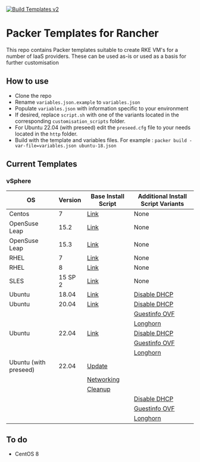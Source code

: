 [![Build Templates v2](https://github.com/David-VTUK/Rancher-Packer/actions/workflows/mainv2.yml/badge.svg)](https://github.com/David-VTUK/Rancher-Packer/actions/workflows/mainv2.yml)

# Packer Templates for Rancher

This repo contains Packer templates suitable to create RKE VM's for a number of IaaS providers. These can be used as-is or used as a basis for further customisation

## How to use

* Clone the repo
* Rename `variables.json.example` to `variables.json`
* Populate `variables.json` with information specific to your environment
* If desired, replace `script.sh` with one of the variants located in the corresponding `customisation_scripts` folder. 
* For Ubuntu 22.04 (with preseed) edit the `preseed.cfg` file to your needs located in the `http` folder.
* Build with the template and variables files. For example : `packer build -var-file=variables.json ubuntu-18.json` 

## Current Templates

### vSphere

| OS            | Version       | Base Install Script                             | Additional Install Script Variants |
| -----------   | ----------- | ------------------------------------------------| -------------------------------------|
| Centos        | 7           | [Link](/vSphere/centos_7/script.sh)             | None                                                                                    |
| OpenSuse Leap | 15.2        | [Link](/vSphere/opensuse_leap_15.2/install.sh)  | None                                                                                    |
| OpenSuse Leap | 15.3        | [Link](/vSphere/opensuse_leap_15.3/install.sh)  | None                                                                                    |
| RHEL          | 7           | [Link](/vSphere/rhel_7/script.sh)               | None                                                                                    |
| RHEL          | 8           | [Link](/vSphere/rhel_8/script.sh)               | None                                                                                    |
| SLES          | 15 SP 2     | [Link](/vSphere/sles_15_sp2/install.sh)         | None                                                                                    |
| Ubuntu        | 18.04       | [Link](/vSphere/ubuntu_1804/script.sh)          | [Disable DHCP](/vSphere/ubuntu_1804/customisation_scripts/script-no-dhcp.sh)            |
| Ubuntu        | 20.04       | [Link](/vSphere/ubuntu_2004/script.sh)          | [Disable DHCP](/vSphere/ubuntu_2004/customisation_scripts/script-no-dhcp.sh)|
|               |             |                                                 | [Guestinfo OVF](/vSphere/ubuntu_2004/customisation_scripts/script-cloudinit-guestinfo.sh)|
|               |             |                                                 | [Longhorn](/vSphere/ubuntu_2004/customisation_scripts/script-longhorn.sh)|
| Ubuntu        | 22.04       | [Link](/vSphere/ubuntu_2204/script.sh)          | [Disable DHCP](/vSphere/ubuntu_2204/customisation_scripts/script-no-dhcp.sh)|
|               |             |                                                 | [Guestinfo OVF](/vSphere/ubuntu_2204/customisation_scripts/script-cloudinit-guestinfo.sh)|
|               |             |                                                 | [Longhorn](/vSphere/ubuntu_2204/customisation_scripts/script-longhorn.sh)|
| Ubuntu (with preseed)   | 22.04       | [Update](/vSphere/ubuntu_2204-1/customisation_scripts/update.sh)|                                            |
|               |             | [Networking](/vSphere/ubuntu_2204-1/customisation_scripts/networking.sh)|                                                       |
|               |             | [Cleanup](/vSphere/ubuntu_2204-1/customisation_scripts/cleanup.sh)|                                                          |
|               |             |                                                 | [Disable DHCP](/vSphere/ubuntu_2204/customisation_scripts/script-no-dhcp.sh)|
|               |             |                                                 | [Guestinfo OVF](/vSphere/ubuntu_2204/customisation_scripts/script-cloudinit-guestinfo.sh)|
|               |             |                                                 | [Longhorn](/vSphere/ubuntu_2204/customisation_scripts/script-longhorn.sh)|

## To do

* CentOS 8
